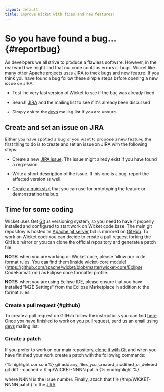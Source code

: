 ```yaml
---
layout: default
title: Improve Wicket with fixes and new features!
---
```


# So you have found a bug... {#reportbug}

As developers we all strive to produce a flawless software. However, in
the real world we might find that our code contains errors or bugs.
Wicket like many other Apache projects uses
[JIRA](https://issues.apache.org/jira/browse/WICKET) to track bugs and
new feature. If you think you have found a bug follow these simple
steps before opening a new issue on JIRA:

* Test the very last version of Wicket to see if the bug was already
  fixed

* Search [JIRA](https://issues.apache.org/jira/browse/WICKET) and the
  mailing list to see if it's already been discussed

* Simply ask to the [devs](mailto:dev@wicket.apache.org) mailing list
  if you are unsure.

## Create and set an issue on JIRA ##

Either you have spotted a bug or you want to propose a new feature, the
first thing to do is to create and set an issue on JIRA with the
following steps:

* Create a new [JIRA
  issue](https://issues.apache.org/jira/browse/WICKET). The issue might
  alredy exist if you have found a regression.

* Write a short description of the issue. If this one is a bug, report
  the affected version as well.

* [Create a quickstart](../start/quickstart.html) that you can use for
  prototyping the feature or demonstrating the bug.

## Time for some coding ##

Wicket uses Get [Git](http://git-scm.com/) as versioning system, so you
need to have it properly installed and configured to start work on
Wicket code base. The main git repository is hosted on [Apache git
server](https://git-wip-us.apache.org/repos/asf/wicket.git) but is
mirrored on [GitHub](https://github.com/apache/wicket). To work on
Wicket code you can decide to create a pull request forking the GitHub
mirror or you can clone the official repository and generate a patch
file.

**NOTE:** when you are working on Wicket code, please follow our code
format rules. You can find them [inside wicket-core
module](https://github.com/apache/wicket/blob/master/wicket-core/Eclipse
CodeFormat.xml) as Eclipse code formatter profile.

**NOTE:** when you are using Eclipse IDE, please ensure that you have
installed "M2E Settings" from the Eclipse Marketplace in addition to
the format rules.

### Create a pull request {#github}

To create a pull request on GitHub follow the instructions you can find
[here](https://help.github.com/articles/creating-a-pull-request/). Once
you have finished to work on you pull request, send us an email using
[devs](mailto:dev@wicket.apache.org) mailing list.

### Create a patch ###

If you prefer to work on our main repository, [clone it with
Git](../start/download.html#snapshots-and-latest-bleeding-edge-code)
and when you have finished your work create a patch with the following
commands:

{% highlight console %}
git add any_files_you_created_modified_or_deleted
git diff --cached > /tmp/WICKET-NNNN.patch
{% endhighlight %}

where NNNN is the issue number. Finally, attach that file
(/tmp/WICKET-NNNN.patch) to the
[JIRA](https://issues.apache.org/jira/browse/WICKET)
